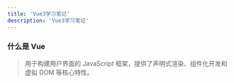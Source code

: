 ```yaml
---
title: 'Vue3学习笔记'
description: 'Vue3学习笔记'
---
```


### 什么是 Vue

> 用于构建用户界面的 JavaScript 框架，提供了声明式渲染、组件化开发和虚拟 DOM 等核心特性。
